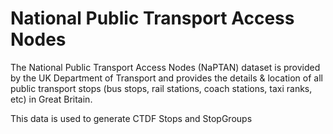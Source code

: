 # National Public Transport Access Nodes

The National Public Transport Access Nodes (NaPTAN) dataset is provided by the UK Department of Transport and provides the details & location of all public transport stops (bus stops, rail stations, coach stations, taxi ranks, etc) in Great Britain.

This data is used to generate CTDF Stops and StopGroups